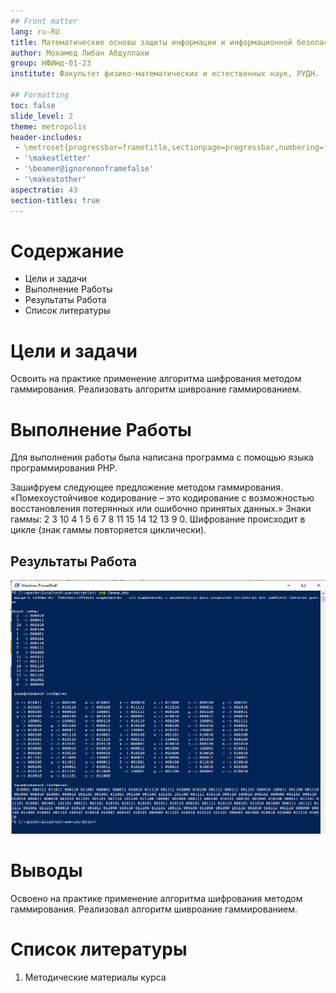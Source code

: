 ```yaml
---
## Front matter
lang: ru-RU
title: Математические основы защиты информации и информационной безопасности. Презентация по лабораторной работе № 3 на тему "шифрование гаммированием"
author: Мохамед Либан Абдуллахи
group: НФИмд-01-23
institute: Факультет физико-математических и естественных наук, РУДН.

## Formatting
toc: false
slide_level: 2
theme: metropolis
header-includes: 
 - \metroset{progressbar=frametitle,sectionpage=progressbar,numbering=fraction}
 - '\makeatletter'
 - '\beamer@ignorenonframefalse'
 - '\makeatother'
aspectratio: 43
section-titles: true
---
```


# Содержание
* Цели и задачи
* Выполнение Работы
* Результаты Работа
* Список литературы

# Цели и задачи
Освоить на практике применение алгоритма шифрования методом гаммирования.
Реализовать алгоритм шивроание гаммированием.

# Выполнение Работы
Для выполнения работы была написана программа с помощью языка программирования PHP.

Зашифруем следующее предложение методом гаммирования.
«Помехоустойчивое кодирование – это кодирование с возможностью восстановления потерянных или ошибочно принятых данных.»
Знаки гаммы: 2 3 10 4 1 5 6 7 8 11 15 14 12 13 9 0.
Шифрование происходит в цикле (знак гаммы повторяется циклически).

## Результаты Работа

![Вывод работы программы ](images/result.PNG)

# Выводы
Освоено на практике применение алгоритма шифрования методом гаммирования.
Реализовал алгоритм шивроание гаммированием.

# Список литературы
1. Методические материалы курса